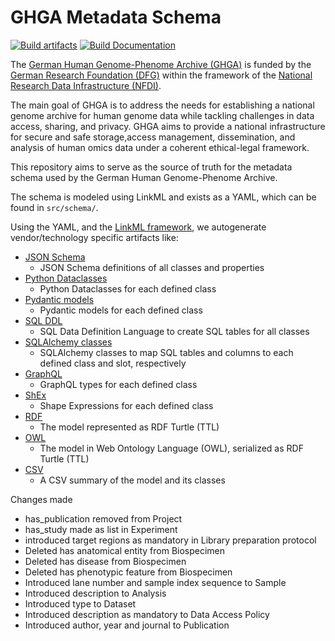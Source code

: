 # GHGA Metadata Schema

[![Build artifacts](https://github.com/ghga-de/ghga-metadata-schema/actions/workflows/build-artifacts.yml/badge.svg?branch=main)](https://github.com/ghga-de/ghga-metadata-schema/actions/workflows/build-artifacts.yml)
[![Build Documentation](https://github.com/ghga-de/ghga-metadata-schema/actions/workflows/build-documentation.yml/badge.svg?branch=main)](https://github.com/ghga-de/ghga-metadata-schema/actions/workflows/build-documentation.yml)

The [German Human Genome-Phenome Archive (GHGA)](https://www.ghga.de/) is
funded by the [German Research Foundation (DFG)](https://www.dfg.de/en/)
within the framework of the
[National Research Data Infrastructure (NFDI)](https://www.nfdi.de/en-gb).

The main goal of GHGA is to address the needs for establishing a national
genome archive for human genome data while tackling challenges in data
access, sharing, and privacy. GHGA aims to provide a national infrastructure
for secure and safe storage,access management, dissemination, and analysis of
human omics data under a coherent ethical-legal framework. 

This repository aims to serve as the source of truth for the metadata schema
used by the German Human Genome-Phenome Archive.

The schema is modeled using LinkML and exists as a YAML, which can be
found in `src/schema/`.

Using the YAML, and the [LinkML framework](https://github.com/linkml/linkml),
we autogenerate vendor/technology specific artifacts like:

- [JSON Schema](artifacts/jsonschema)
    - JSON Schema definitions of all classes and properties
- [Python Dataclasses](artifacts/python)
    - Python Dataclasses for each defined class
- [Pydantic models](artifacts/pydantic)
    - Pydantic models for each defined class
- [SQL DDL](artifacts/sql)
    - SQL Data Definition Language to create SQL tables for all classes
- [SQLAlchemy classes](artifacts/sql)
    - SQLAlchemy classes to map SQL tables and columns to each defined class and slot, respectively
- [GraphQL](artifacts/graphql)
    - GraphQL types for each defined class
- [ShEx](artifacts/shex)
    - Shape Expressions for each defined class
- [RDF](artifacts/rdf)
    - The model represented as RDF Turtle (TTL)
- [OWL](artifacts/owl)
    - The model in Web Ontology Language (OWL), serialized as RDF Turtle (TTL)
- [CSV](artifacts/csv)
    - A CSV summary of the model and its classes


Changes made
 - has_publication removed from Project
 - has_study made as list in Experiment
 - introduced target regions as mandatory in Library preparation protocol
 - Deleted has anatomical entity from Biospecimen
 - Deleted has disease from Biospecimen
 - Deleted has phenotypic feature from Biospecimen
 - Introduced lane number and sample index sequence to Sample
 - Introduced description to Analysis
 - Introduced type to Dataset
 - Introduced description as mandatory to Data Access Policy
 - Introduced author, year and journal to Publication